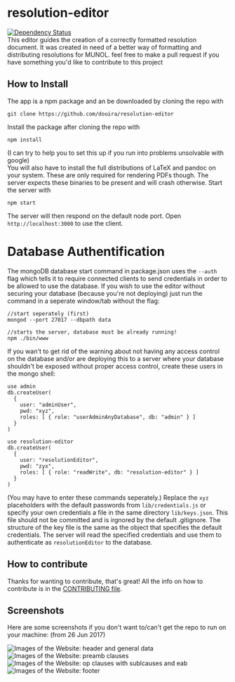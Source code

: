 # resolution-editor
[![Dependency Status](https://david-dm.org/douira/resolution-editor.svg)](https://david-dm.org/douira/resolution-editor)  
This editor guides the creation of a correctly formatted resolution document. It was created in need of a better way of formatting and distributing resolutions for MUNOL.
feel free to make a pull request if you have something you'd like to contribute to this project

## How to Install
The app is a npm package and an be downloaded by cloning the repo with
```
git clone https://github.com/douira/resolution-editor
``` 
Install the package after cloning the repo with
```
npm install
```
(I can try to help you to set this up if you run into problems unsolvable with google)  
You will also have to install the full distributions of LaTeX and pandoc on your system. These are only required for rendering PDFs though. The server expects these binaries to be present and will crash otherwise. Start the server with
```
npm start
```
The server will then respond on the default node port. Open `http://localhost:3000` to use the client.

# Database Authentification
The mongoDB database start command in package.json uses the `--auth` flag which tells it to require connected clients to send credentials in order to be allowed to use the database. If you wish to use the editor without securing your database (because you're not deploying) just run the command in a seperate window/tab without the flag:
```
//start seperately (first)
mongod --port 27017 --dbpath data

//starts the server, database must be already running!
npm ./bin/www
```

If you wan't to get rid of the warning about not having any access control on the database and/or are deploying this to a server where your database shouldn't be exposed without proper access control, create these users in the mongo shell:
```
use admin
db.createUser(
  {
    user: "adminUser",
    pwd: "xyz",
    roles: [ { role: "userAdminAnyDatabase", db: "admin" } ]
  }
)

use resolution-editor
db.createUser(
  {
    user: "resolutionEditor",
    pwd: "zyx",
    roles: [ { role: "readWrite", db: "resolution-editor" } ]
  }
)
```
(You may have to enter these commands seperately.) Replace the `xyz` placeholders with the default passwords from `lib/credentials.js` or specify your own credentials a file in the same directory `lib/keys.json`. This file should not be committed and is irgnored by the default .gitignore. The structure of the key file is the same as the object that specifies the default credentials. The server will read the specified credentials and use them to authenticate as `resolutionEditor` to the database.

## How to contribute
Thanks for wanting to contribute, that's great! All the info on how to contribute is in the [CONTRIBUTING file](https://github.com/douira/resolution-editor/edit/meta/README.md).

## Screenshots
Here are some screenshots if you don't want to/can't get the repo to run on your machine: (from 26 Jun 2017)

![Images of the Website: header and general data](http://i.imgur.com/3ZbJGfb.png)
![Images of the Website: preamb clauses](http://i.imgur.com/0OSc8g1.png)
![Images of the Website: op clauses with sublcauses and eab](http://i.imgur.com/ah6KhDi.png)
![Images of the Website: footer](http://i.imgur.com/mAjybQL.png)
